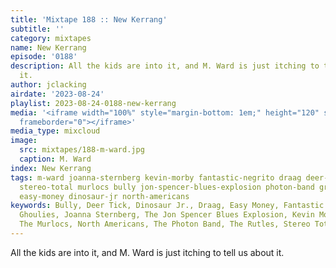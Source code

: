 ```yaml
---
title: 'Mixtape 188 :: New Kerrang'
subtitle: ''
category: mixtapes
name: New Kerrang
episode: '0188'
description: All the kids are into it, and M. Ward is just itching to tell us about
  it.
author: jclacking
airdate: '2023-08-24'
playlist: 2023-08-24-0188-new-kerrang
media: '<iframe width="100%" style="margin-bottom: 1em;" height="120" src="https://www.mixcloud.com/widget/iframe/?feed=%2Fthe-lacking-org%2Fcyoyet-188-new-kerrang%2F&hide_artwork=1&hide_cover=1&light=1"
  frameborder="0"></iframe>'
media_type: mixcloud
image:
  src: mixtapes/188-m-ward.jpg
  caption: M. Ward
index: New Kerrang
tags: m-ward joanna-sternberg kevin-morby fantastic-negrito draag deer-tick rutles
  stereo-total murlocs bully jon-spencer-blues-explosion photon-band groovie-ghoulies
  easy-money dinosaur-jr north-americans
keywords: Bully, Deer Tick, Dinosaur Jr., Draag, Easy Money, Fantastic Negrito, Groovie
  Ghoulies, Joanna Sternberg, The Jon Spencer Blues Explosion, Kevin Morby, M. Ward,
  The Murlocs, North Americans, The Photon Band, The Rutles, Stereo Total
---
```

All the kids are into it, and M. Ward is just itching to tell us about it.
